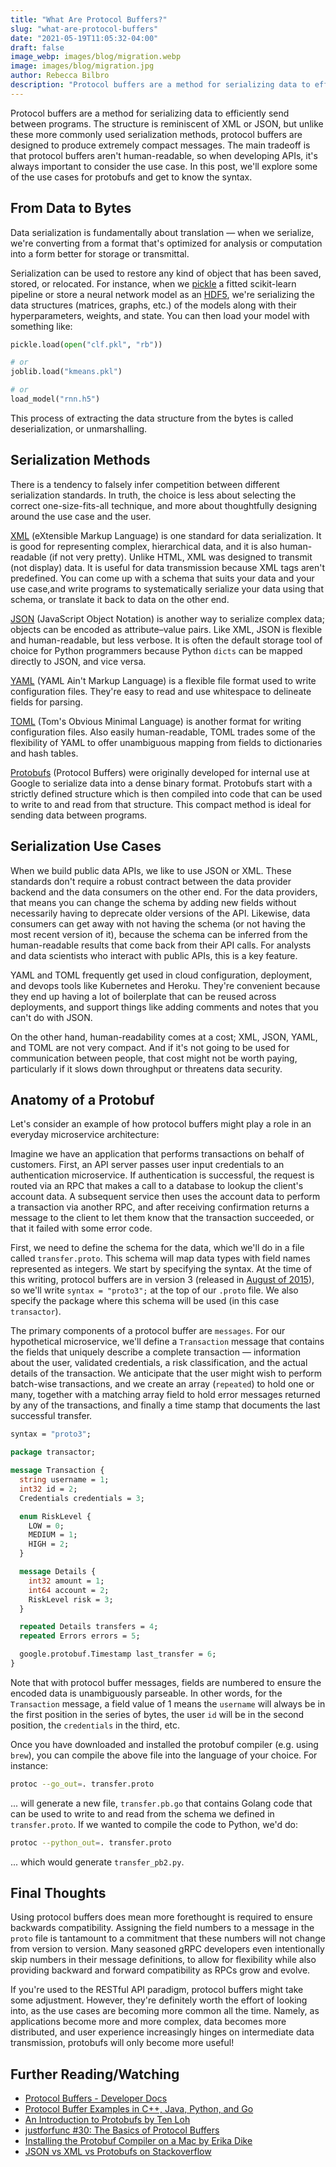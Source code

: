 ```yaml
---
title: "What Are Protocol Buffers?"
slug: "what-are-protocol-buffers"
date: "2021-05-19T11:05:32-04:00"
draft: false
image_webp: images/blog/migration.webp
image: images/blog/migration.jpg
author: Rebecca Bilbro
description: "Protocol buffers are a method for serializing data to efficiently send between programs. In this post, we'll explore some use cases for protobufs and learn the syntax."
---
```



Protocol buffers are a method for serializing data to efficiently send between programs. The structure is reminiscent of XML or JSON, but unlike these more commonly used serialization methods, protocol buffers are designed to produce extremely compact messages. The main tradeoff is that protocol buffers aren't human-readable, so when developing APIs, it's always important to consider the use case. In this post, we'll explore some of the use cases for protobufs and get to know the syntax.

## From Data to Bytes

Data serialization is fundamentally about translation &mdash; when we serialize, we're converting from a format that's optimized for analysis or computation into a form better for storage or transmittal.

Serialization can be used to restore any kind of object that has been saved, stored, or relocated. For instance, when we [pickle](http://scikit-learn.org/stable/modules/model_persistence.html) a fitted scikit-learn pipeline or store a neural network model as an [HDF5](https://support.hdfgroup.org/HDF5/), we're serializing the data structures (matrices, graphs, etc.) of the models along with their hyperparameters, weights, and state. You can then load your model with something like:

```python
pickle.load(open("clf.pkl", "rb"))

# or
joblib.load("kmeans.pkl")

# or
load_model("rnn.h5")
```

This process of extracting the data structure from the bytes is called deserialization, or unmarshalling.

## Serialization Methods

There is a tendency to falsely infer competition between different serialization standards. In truth, the choice is less about selecting the correct one-size-fits-all technique, and more about thoughtfully designing around the use case and the user.

[XML](https://en.wikipedia.org/wiki/XML_Schema_(W3C)) (eXtensible Markup Language) is one standard for data serialization. It is good for representing complex, hierarchical data, and it is also human-readable (if not very pretty). Unlike HTML, XML was designed to transmit (not display) data. It is useful for data transmission because XML tags aren't predefined. You can come up with a schema that suits your data and your use case,and write programs to systematically serialize your data using that schema, or translate it back to data on the other end.

[JSON](https://en.wikipedia.org/wiki/JSON) (JavaScript Object Notation) is another way to serialize complex data; objects can be encoded as attribute–value pairs. Like XML, JSON is flexible and human-readable, but less verbose. It is often the default storage tool of choice for Python programmers because Python `dicts` can be mapped directly to JSON, and vice versa.

[YAML](https://yaml.org/) (YAML Ain't Markup Language) is a flexible file format used to write configuration files. They're easy to read and use whitespace to delineate fields for parsing.

[TOML](https://toml.io/en/) (Tom's Obvious Minimal Language) is another format for writing configuration files. Also easily human-readable, TOML trades some of the flexibility of YAML to offer unambiguous mapping from fields to dictionaries and hash tables.

[Protobufs](https://developers.google.com/protocol-buffers) (Protocol Buffers) were originally developed for internal use at Google to serialize data into a dense binary format. Protobufs start with a strictly defined structure which is then compiled into code that can be used to write to and read from that structure. This compact method is ideal for sending data between programs.

## Serialization Use Cases

When we build public data APIs, we like to use JSON or XML. These standards don't require a robust contract between the data provider backend and the data consumers on the other end. For the data providers, that means you can change the schema by adding new fields without necessarily having to deprecate older versions of the API. Likewise, data consumers can get away with not having the schema (or not having the most recent version of it), because the schema can be inferred from the human-readable results that come back from their API calls. For analysts and data scientists who interact with public APIs, this is a key feature.

YAML and TOML frequently get used in cloud configuration, deployment, and devops tools like Kubernetes and Heroku. They're convenient because they end up having a lot of boilerplate that can be reused across deployments, and support things like adding comments and notes that you can't do with JSON.

On the other hand, human-readability comes at a cost; XML, JSON, YAML, and TOML are not very compact. And if it's not going to be used for communication between people, that cost might not be worth paying, particularly if it slows down throughput or threatens data security.

## Anatomy of a Protobuf

Let's consider an example of how protocol buffers might play a role in an everyday microservice architecture:

Imagine we have an application that performs transactions on behalf of customers. First, an API server passes user input credentials to an authentication microservice. If authentication is successful, the request is routed via an RPC that makes a call to a database to lookup the client's account data. A subsequent service then uses the account data to perform a transaction via another RPC, and after receiving confirmation returns a message to the client to let them know that the transaction succeeded, or that it failed with some error code.

First, we need to define the schema for the data, which we'll do in a file called `transfer.proto`. This schema will map data types with field names represented as integers. We start by specifying the syntax. At the time of this writing, protocol buffers are in version 3 (released in [August of 2015](https://github.com/protocolbuffers/protobuf/releases?after=v3.0.0-beta-3.3)), so we'll write `syntax = "proto3";` at the top of our `.proto` file. We also specify the package where this schema will be used (in this case `transactor`).

The primary components of a protocol buffer are `messages`. For our hypothetical microservice, we'll define a `Transaction` message that contains the fields that uniquely describe a complete transaction &mdash; information about the user, validated credentials, a risk classification, and the actual details of the transaction. We anticipate that the user might wish to perform batch-wise transactions, and we create an array (`repeated`) to hold one or many, together with a matching array field to hold error messages returned by any of the transactions, and finally a time stamp that documents the last successful transfer.

```proto
syntax = "proto3";

package transactor;

message Transaction {
  string username = 1;
  int32 id = 2;
  Credentials credentials = 3;

  enum RiskLevel {
    LOW = 0;
    MEDIUM = 1;
    HIGH = 2;
  }

  message Details {
    int32 amount = 1;
    int64 account = 2;
    RiskLevel risk = 3;
  }

  repeated Details transfers = 4;
  repeated Errors errors = 5;

  google.protobuf.Timestamp last_transfer = 6;
}
```

Note that with protocol buffer messages, fields are numbered to ensure the encoded data is unambiguously parseable. In other words, for the `Transaction` message, a field value of 1 means the `username` will always be in the first position in the series of bytes, the user `id` will be in the second position, the `credentials` in the third, etc.

Once you have downloaded and installed the protobuf compiler (e.g. using `brew`), you can compile the above file into the language of your choice. For instance:

```bash
protoc --go_out=. transfer.proto
```

... will generate a new file, `transfer.pb.go` that contains Golang code that can be used to write to and read from the schema we defined in `transfer.proto`. If we wanted to compile the code to Python, we'd do:

```bash
protoc --python_out=. transfer.proto
```
... which would generate `transfer_pb2.py`.

## Final Thoughts

Using protocol buffers does mean more forethought is required to ensure backwards compatibility. Assigning the field numbers to a message in the `proto` file is tantamount to a commitment that these numbers will not change from version to version. Many seasoned gRPC developers even intentionally skip numbers in their message definitions, to allow for flexibility while also providing backward and forward compatibility as RPCs grow and evolve.

If you're used to the RESTful API paradigm, protocol buffers might take some adjustment. However, they're definitely worth the effort of looking into, as the use cases are becoming more common all the time. Namely, as applications become more and more complex, data becomes more distributed, and user experience increasingly hinges on intermediate data transmission, protobufs will only become more useful!



## Further Reading/Watching

 - [Protocol Buffers - Developer Docs](https://developers.google.com/protocol-buffers/)
 - [Protocol Buffer Examples in C++, Java, Python, and Go](https://github.com/protocolbuffers/protobuf/tree/master/examples)
 - [An Introduction to Protobufs by Ten Loh](https://youtu.be/72mPlAfHIjs)
 - [justforfunc #30: The Basics of Protocol Buffers](https://youtu.be/_jQ3i_fyqGA)
 - [Installing the Protobuf Compiler on a Mac by Erika Dike](https://medium.com/@erika_dike/installing-the-protobuf-compiler-on-a-mac-a0d397af46b8)
 - [JSON vs XML vs Protobufs on Stackoverflow](https://stackoverflow.com/questions/14028293/google-protocol-buffers-vs-json-vs-xml)
